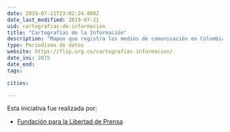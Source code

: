 ```yaml
---
date: 2019-07-21T23:02:24.000Z
date_last_modified: 2019-07-21
uid: cartografias-de-información
title: "Cartografías de la Información"
description: "Mapeo que registra los medios de comunicación en Colombia y cómo se han visto afectados por el Conflicto Armado que ha asesinado periodistas y ha debilitado esta labor en distintas regiones del pais."
type: Periodismo de datos
website: https://flip.org.co/cartografias-informacion/
date_ini: 2015
date_end: 
tags:

cities: 

---
```


Esta iniciativa fue realizada por:

- [Fundación para la Libertad de Prensa](/organizaciones/flip)
